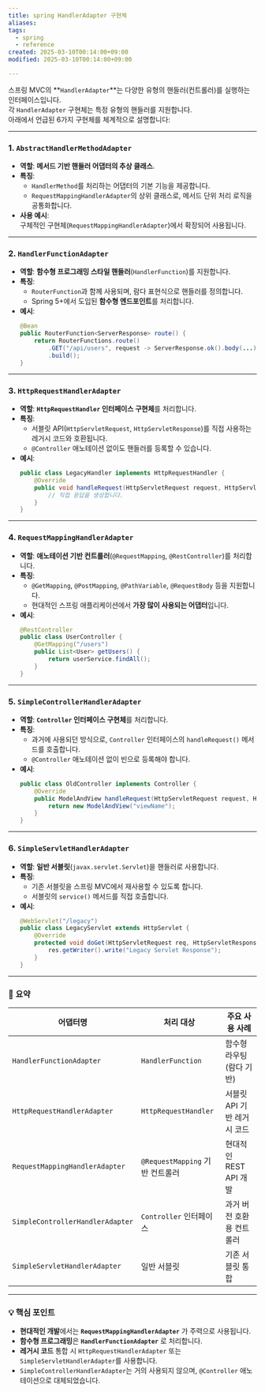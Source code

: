 ```yaml
---
title: spring HandlerAdapter 구현체
aliases: 
tags:
  - spring
  - reference
created: 2025-03-10T00:14:00+09:00
modified: 2025-03-10T00:14:00+09:00

---
```

스프링 MVC의 **`HandlerAdapter`**는 다양한 유형의 핸들러(컨트롤러)를 실행하는 인터페이스입니다.  
각 `HandlerAdapter` 구현체는 특정 유형의 핸들러를 지원합니다.  
아래에서 언급된 6가지 구현체를 체계적으로 설명합니다:

---

### 1. **`AbstractHandlerMethodAdapter`**
- **역할**: **메서드 기반 핸들러 어댑터의 추상 클래스**.
- **특징**:
  - `HandlerMethod`를 처리하는 어댑터의 기본 기능을 제공합니다.
  - `RequestMappingHandlerAdapter`의 상위 클래스로, 메서드 단위 처리 로직을 공통화합니다.
- **사용 예시**:  
  구체적인 구현체(`RequestMappingHandlerAdapter`)에서 확장되어 사용됩니다.

---

### 2. **`HandlerFunctionAdapter`**
- **역할**: **함수형 프로그래밍 스타일 핸들러**(`HandlerFunction`)를 지원합니다.
- **특징**:
  - `RouterFunction`과 함께 사용되며, 람다 표현식으로 핸들러를 정의합니다.
  - Spring 5+에서 도입된 **함수형 엔드포인트**를 처리합니다.
- **예시**:
  ```java
  @Bean
  public RouterFunction<ServerResponse> route() {
      return RouterFunctions.route()
          .GET("/api/users", request -> ServerResponse.ok().body(...))
          .build();
  }
  ```

---

### 3. **`HttpRequestHandlerAdapter`**
- **역할**: **`HttpRequestHandler` 인터페이스 구현체**를 처리합니다.
- **특징**:
  - 서블릿 API(`HttpServletRequest`, `HttpServletResponse`)를 직접 사용하는 레거시 코드와 호환됩니다.
  - `@Controller` 애노테이션 없이도 핸들러를 등록할 수 있습니다.
- **예시**:
  ```java
  public class LegacyHandler implements HttpRequestHandler {
      @Override
      public void handleRequest(HttpServletRequest request, HttpServletResponse response) {
          // 직접 응답을 생성합니다.
      }
  }
  ```

---

### 4. **`RequestMappingHandlerAdapter`**
- **역할**: **애노테이션 기반 컨트롤러**(`@RequestMapping`, `@RestController`)를 처리합니다.
- **특징**:
  - `@GetMapping`, `@PostMapping`, `@PathVariable`, `@RequestBody` 등을 지원합니다.
  - 현대적인 스프링 애플리케이션에서 **가장 많이 사용되는 어댑터**입니다.
- **예시**:
  ```java
  @RestController
  public class UserController {
      @GetMapping("/users")
      public List<User> getUsers() {
          return userService.findAll();
      }
  }
  ```

---

### 5. **`SimpleControllerHandlerAdapter`**
- **역할**: **`Controller` 인터페이스 구현체**를 처리합니다.
- **특징**:
  - 과거에 사용되던 방식으로, `Controller` 인터페이스의 `handleRequest()` 메서드를 호출합니다.
  - `@Controller` 애노테이션 없이 빈으로 등록해야 합니다.
- **예시**:
  ```java
  public class OldController implements Controller {
      @Override
      public ModelAndView handleRequest(HttpServletRequest request, HttpServletResponse response) {
          return new ModelAndView("viewName");
      }
  }
  ```

---

### 6. **`SimpleServletHandlerAdapter`**
- **역할**: **일반 서블릿**(`javax.servlet.Servlet`)을 핸들러로 사용합니다.
- **특징**:
  - 기존 서블릿을 스프링 MVC에서 재사용할 수 있도록 합니다.
  - 서블릿의 `service()` 메서드를 직접 호출합니다.
- **예시**:
  ```java
  @WebServlet("/legacy")
  public class LegacyServlet extends HttpServlet {
      @Override
      protected void doGet(HttpServletRequest req, HttpServletResponse res) {
          res.getWriter().write("Legacy Servlet Response");
      }
  }
  ```

---

### 📌 **요약**
| 어댑터명                          | 처리 대상                          | 주요 사용 사례                          |
|-----------------------------------|-----------------------------------|----------------------------------------|
| `HandlerFunctionAdapter`          | `HandlerFunction`                 | 함수형 라우팅(람다 기반)               |
| `HttpRequestHandlerAdapter`       | `HttpRequestHandler`              | 서블릿 API 기반 레거시 코드            |
| `RequestMappingHandlerAdapter`    | `@RequestMapping` 기반 컨트롤러   | 현대적인 REST API 개발                 |
| `SimpleControllerHandlerAdapter`  | `Controller` 인터페이스           | 과거 버전 호환용 컨트롤러              |
| `SimpleServletHandlerAdapter`     | 일반 서블릿                       | 기존 서블릿 통합                       |

---

### 💡 **핵심 포인트**
- **현대적인 개발**에서는 **`RequestMappingHandlerAdapter`** 가 주력으로 사용됩니다.
- **함수형 프로그래밍**은 **`HandlerFunctionAdapter`** 로 처리합니다.
- **레거시 코드** 통합 시 `HttpRequestHandlerAdapter` 또는 `SimpleServletHandlerAdapter`를 사용합니다.
- `SimpleControllerHandlerAdapter`는 거의 사용되지 않으며, `@Controller` 애노테이션으로 대체되었습니다.